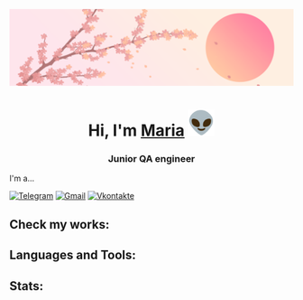 ![Header](assets/header.png)
<h1 align="center">Hi, I'm <a href="https://t.me/@meritra" target="_blank">Maria</a>
<img src="assets/alien1.gif" height="47"/></h1>
<h3 align="center">Junior QA engineer</h3>

I'm a...

[![Telegram](https://img.shields.io/badge/-Telegram-090909?style=for-the-badge&logo=telegram&logoColor=27A0D9)](https://t.me/@meritra)
[![Gmail](https://img.shields.io/badge/-Gmail-090909?style=for-the-badge&logo=Gmail&logoColor=FF0000)](https://t.me/@meritra)
[![Vkontakte](https://img.shields.io/badge/-Vkontakte-090909?style=for-the-badge&logo=Vk&logoColor=4F7DB3)](https://vk.com/irelinamerser)

## Check my works:

## Languages and Tools:

## Stats: 